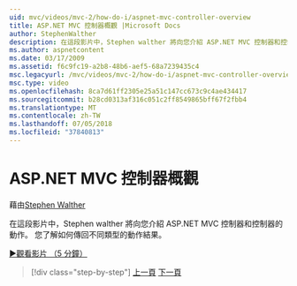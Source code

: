 ```yaml
---
uid: mvc/videos/mvc-2/how-do-i/aspnet-mvc-controller-overview
title: ASP.NET MVC 控制器概觀 |Microsoft Docs
author: StephenWalther
description: 在這段影片中，Stephen walther 將向您介紹 ASP.NET MVC 控制器和控制器的動作。 您了解如何傳回不同類型的動作結果。
ms.author: aspnetcontent
ms.date: 03/17/2009
ms.assetid: f6c9fc19-a2b8-48b6-aef5-68a7239435c4
msc.legacyurl: /mvc/videos/mvc-2/how-do-i/aspnet-mvc-controller-overview
msc.type: video
ms.openlocfilehash: 8ca7d61ff2305e25a51c147cc673c9c4ae434417
ms.sourcegitcommit: b28cd0313af316c051c2ff8549865bff67f2fbb4
ms.translationtype: MT
ms.contentlocale: zh-TW
ms.lasthandoff: 07/05/2018
ms.locfileid: "37840813"
---
```

<a name="aspnet-mvc-controller-overview"></a>ASP.NET MVC 控制器概觀
====================
藉由[Stephen Walther](https://github.com/StephenWalther)

在這段影片中，Stephen walther 將向您介紹 ASP.NET MVC 控制器和控制器的動作。 您了解如何傳回不同類型的動作結果。

[&#9654;觀看影片 （5 分鐘）](https://channel9.msdn.com/Blogs/ASP-NET-Site-Videos/aspnet-mvc-controller-overview)

> [!div class="step-by-step"]
> [上一頁](understanding-models-views-and-controllers.md)
> [下一頁](understanding-controllers-controller-actions-and-action-results.md)
